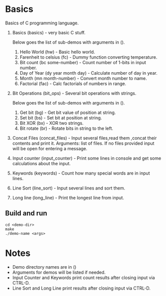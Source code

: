 # Basics

Basics of C programming language. 

1. Basics (basics) - very basic C stuff.

   Below goes the list of sub-demos with arguments in ().
   1. Hello World (hw) - Basic hello world.
   2. Farenheit to celsius (fc) - Dummy function converting temperature.
   3. Bit count (bc some-number) - Count number of 1-bits in input number.
   4. Day of Year (dy year month day) - Calculate number of day in year.
   5. Month (mn month-number) - Convert month number to name.
   6. Factorial (fac) - Calc factorials of numbers in range.

2. Bit Operations (bit_ops) - Several bit operations with strings.
   
   Below goes the list of sub-demos with arguments in ().
   1. Get bit (bg) - Get bit value of position at string.
   2. Set bit (bs) - Set bit at position at string.
   3. Bit XOR (bx) - XOR two strings.
   4. Bit rotate (br) - Rotate bits in string to the left.
   
3. Concat Files (concat_files)  - Input several files,read them ,concat their contents and print it.
   Arguments: list of files. If no files provided input will be open for entering a message.
4. Input counter (input_counter) - Print some lines in console and get some calculations about the input.
5. Keywords (keywords) - Count how many special words are in input lines.
6. Line Sort (line_sort) - Input several lines and sort them.
7. Long line (long_line) - Print the longest line from input.

## Build and run
```
cd <demo-dir>
make 
./demo-name <args>
```

# Notes
- Demo directory names are in ()
- Arguments for demos will be listed if needed.
- Input Counter and Keywords print count results after closing input via CTRL-D.
- Line Sort and Long Line print results after closing input via CTRL-D.